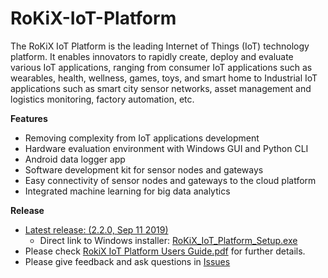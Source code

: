 # RoKiX-IoT-Platform

The RoKiX IoT Platform is the leading Internet of Things (IoT) technology platform. It enables innovators to rapidly create, deploy and evaluate various IoT applications, ranging from consumer IoT applications such as wearables, health, wellness, games, toys, and smart home to Industrial IoT applications such as smart city sensor networks, asset management and logistics monitoring, factory automation, etc.
 
**Features**
* Removing complexity from IoT applications development
* Hardware evaluation environment with Windows GUI and Python CLI
* Android data logger app
* Software development kit for sensor nodes and gateways
* Easy connectivity of sensor nodes and gateways to the cloud platform
* Integrated machine learning for big data analytics

**Release**
* [Latest release: (2.2.0, Sep 11 2019)](https://github.com/RohmSemiconductor/RoKiX-IoT-Platform/releases/latest)
  * Direct link to Windows installer: [RoKiX_IoT_Platform_Setup.exe](https://github.com/RohmSemiconductor/RoKiX-IoT-Platform/releases/download/v2.2.0/RoKiX_IoT_Platform_Setup.exe)
* Please check [RokiX IoT Platform Users Guide.pdf](https://github.com/RohmSemiconductor/RoKiX-IoT-Platform/blob/v2.1.1/RoKiX%20IoT%20Platform%20Users%20Guide.pdf) for further details.
* Please give feedback and ask questions in [Issues](https://github.com/RohmSemiconductor/RoKiX-IoT-Platform/issues)
